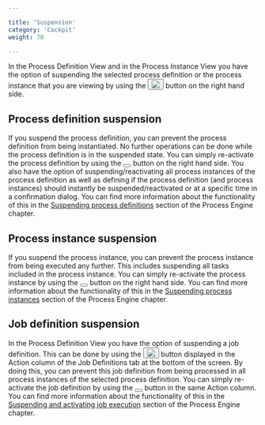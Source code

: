 ```yaml
---

title: 'Suspension'
category: 'Cockpit'
weight: 70

---
```


In the Process Definition View and in the Process Instance View you have the option of suspending the selected process definition or the process instance that you are viewing by using the <button class="btn btn-xs dropdown-toggle"><img src="ref:asset:/assets\img\implementation-cockpit\suspended.png"/></button> button on the right hand side. 

## Process definition suspension

If you suspend the process definition, you can prevent the process definition from being instantiated. No further operations can be done while the process definition is in the suspended state. You can simply re-activate the process definition by using the <button class="btn btn-xs dropdown-toggle"><i class="glyphicon glyphicon-play"></i> </button> button on the right hand side. You also have the option of suspending/reactivating all process instances of the process definition as well as defining if the process definition (and process instances) should instantly be suspended/reactivated or at a specific time in a confirmation dialog. You can find more information about the functionality of this in the <a href="ref:#process-engine-process-engine-concepts-suspending-process-definitions">Suspending process definitions</a> section of the Process Engine chapter.


## Process instance suspension

If you suspend the process instance, you can prevent the process instance from being executed any further. This includes suspending all tasks included in the process instance. You can simply re-activate the process instance by using the <button class="btn btn-xs dropdown-toggle"><i class="glyphicon glyphicon-play"></i> </button> button on the right hand side. You can find more information about the functionality of this in the <a href="ref:#process-engine-process-engine-concepts-suspending-process-instances">Suspending process instances</a> section of the Process Engine chapter.


## Job definition suspension

In the Process Definition View you have the option of suspending a job definition. This can be done by using the <button class="btn btn-xs dropdown-toggle"><img src="ref:asset:/assets\img\implementation-cockpit\suspended.png"/></button> button displayed in the Action column of the Job Definitions tab at the bottom of the screen. By doing this, you can prevent this job definition from being processed in all process instances of the selected process definition. You can simply re-activate the job definition by using the <button class="btn btn-xs dropdown-toggle"><i class="glyphicon glyphicon-play"></i> </button> button in the same Action column. You can find more information about the functionality of this in the <a href="ref:#process-engine-process-engine-concepts-suspending-and-activating-job-execution">Suspending and activating job execution</a> section of the Process Engine chapter.